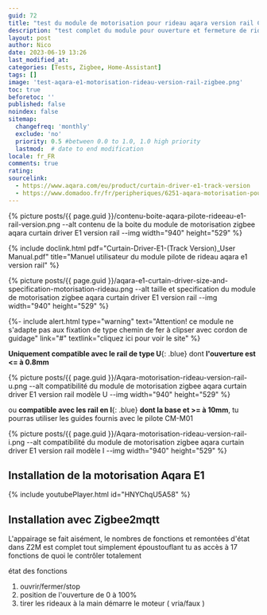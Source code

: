 ```yaml
---
guid: 72
title: "test du module de motorisation pour rideau aqara version rail CM-M01"
description: "test complet du module pour ouverture et fermeture de rideau Aqara E1 version rail avec intégration dans zigbee2mqtt, zha et Jeedom"
layout: post
author: Nico
date: 2023-06-19 13:26
last_modified_at: 
categories: [Tests, Zigbee, Home-Assistant]
tags: []
image: 'test-aqara-e1-motorisation-rideau-version-rail-zigbee.png'
toc: true
beforetoc: ''
published: false
noindex: false
sitemap:
  changefreq: 'monthly'
  exclude: 'no'
  priority: 0.5 #between 0.0 to 1.0, 1.0 high priority
  lastmod:  # date to end modification
locale: fr_FR
comments: true
rating:  
sourcelink:
  - https://www.aqara.com/eu/product/curtain-driver-e1-track-version
  - https://www.domadoo.fr/fr/peripheriques/6251-aqara-motorisation-pour-rideau-zigbee-30-aqara-curtain-driver-e1-version-rail-6970504215122.html
---
```


{% picture posts/{{ page.guid }}/contenu-boite-aqara-pilote-rideeau-e1-rail-version.png --alt contenu de la boite du module de motorisation zigbee aqara curtain driver E1 version rail --img width="940" height="529" %}

{% include doclink.html pdf="Curtain-Driver-E1-(Track Version)_User Manual.pdf" title="Manuel utilisateur du module pilote de rideau aqara e1 version rail" %}

{% picture posts/{{ page.guid }}/aqara-e1-curtain-driver-size-and-specification-motorisation-rideau.png --alt taille et specification du module de motorisation zigbee aqara curtain driver E1 version rail --img width="940" height="529" %}

{%- include alert.html type="warning" text="Attention! ce module ne s'adapte pas aux fixation de type chemin de fer à clipser avec cordon de guidage" link="#" textlink="cliquez ici pour voir le site" %}

**Uniquement compatible avec le rail de type U**{: .blue} dont **l'ouverture est <= à 0.8mm**

{% picture posts/{{ page.guid }}/Aqara-motorisation-rideau-version-rail-u.png --alt compatibilité du module de motorisation zigbee aqara curtain driver E1 version rail modèle U --img width="940" height="529" %}

ou **compatible avec les rail en I**{: .blue} **dont la base et >= à 10mm**, tu pourras utiliser les guides fournis avec le pilote CM-M01

{% picture posts/{{ page.guid }}/Aqara-motorisation-rideau-version-rail-i.png --alt compatibilité du module de motorisation zigbee aqara curtain driver E1 version rail modèle I --img width="940" height="529" %}

## Installation de la motorisation Aqara E1

{% include youtubePlayer.html id="HNYChqU5A58" %}

## Installation avec Zigbee2mqtt

L'appairage se fait aisément, le nombres de fonctions et remontées d'état dans Z2M est complet tout simplement époustouflant tu as accès à 17 fonctions de quoi le contrôler totalement

état des fonctions
1. ouvrir/fermer/stop
2. position de l'ouverture de 0 à 100%
3. tirer les rideaux à la main démarre le moteur ( vria/faux )

